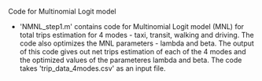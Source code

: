 Code for Multinomial Logit model

- 'NMNL_step1.m' contains code for Multinomial Logit model (MNL) for total trips estimation for 4 modes - taxi, transit, walking and driving. The code also optimizes the MNL parameters - lambda and beta. The output of this code gives out net trips estimation of each of the 4 modes and the optimized values of the parameteres lambda and beta. The code takes 'trip_data_4modes.csv' as an input file.
